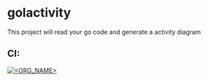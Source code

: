 # golactivity
This project will read your go code and generate a activity diagram


## CI:
[![<ORG_NAME>](https://circleci.com/gh/skyaxl/golactivity.svg?style=shield)](<LINK>)
